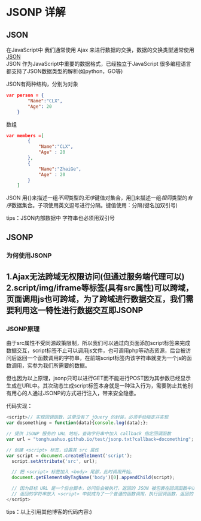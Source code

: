 # JSONP 详解


## JSON

在JavaScript中 我们通常使用 Ajax 来进行数据的交换，数据的交换类型通常使用[JSON](https://zh.wikipedia.org/wiki/JSON)    
JSON 作为JavaScript中重要的数据格式，已经独立于JavaScript 很多编程语言都支持了JSON数据类型的解析(如python，GO等)
    
JSON有两种结构，分别为对象
```json
var person = {
        "Name":"CLX",
        "Age": 20
    }
```

数组
```json
var members =[
        {
            "Name":"CLX",
            "Age" : 20
        },
        {
            "Name":"ZhaiGe",
            "Age" : 20
        }
    ]
```


JSON 用{}来描述一组*不同*类型的*无序*键值对集合，用[]来描述一组*相同*类型的*有序*数据集合。子项使用英文逗号进行分隔。键值使用：分隔(键名加双引号)

tips：JSON内部数据中 字符串也必须用双引号

## JSONP

### 为何使用JSONP    

1.Ajax无法跨域无权限访问(但通过服务端代理可以)
2.script/img/iframe等标签(具有src属性)可以跨域，页面调用js也可跨域，为了跨域进行数据交互，我们需要利用这一特性进行数据交互即JSONP
----
### JSONP原理    
由于src属性不受同源政策限制，所以我们可以通过向页面添加script标签来完成数据交互，script标签不止可以调用js文件，也可调用php等动态资源，后台被访问后返回一个函数调用的字符串，在前端script标签内该字符串就变为一个js的函数调用，实参为我们所需要的数据。

但也因为以上原理，jsonp只可以进行GET而不能进行POST因为其参数已经显示生成在URL中。其次动态生成script标签本身就是一种注入行为，需要防止其他别有用心的人通过JSONP的方式进行注入，带来安全隐患。

代码实现：
```js
<script>// 实现回调函数，这里没有了 jQuery 的封装，必须手动指定并实现
var dosomething = function(data){console.log(data);};

// 提供 JSONP 服务的 URL 地址，查询字符串中加入 callback 指定回调函数
var url = "tonghuashuo.github.io/test/jsonp.txt?callback=docomething";

// 创建 <script> 标签，设置其 src 属性
var script = document.createEle1ment('script');
  script.setAttribute('src', url);

  // 把 <script> 标签加入 <body> 尾部，此时调用开始。
  document.getElementsByTagName('body')[0].appendChild(script);

  // 因为目标 URL 是一个后台脚本，访问后会被执行，返回的 JSON 被包裹在回调函数中以字符串的形式被返回。
  // 返回的字符串放入 <script> 中就成为了一个普通的函数调用，执行回调函数，返回的 JSON 数据作为实参被传给了回调函数。
</script>
```

tips：以上引用其他博客的代码内容:)